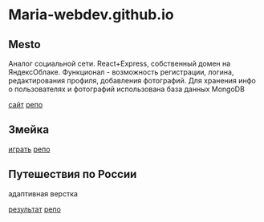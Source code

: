 # Maria-webdev.github.io

## Mesto 

Аналог социальной сети. React+Express, собственный домен на ЯндексОблаке. 
Функционал - возможность регистрации, логина, редактирования профиля, добавления фотографий. Для хранения инфо о пользователях и фотографий использована база данных MongoDB

[сайт](https://viannat-frontend-mesto.nomoredomains.club/)  [репо](https://github.com/Maria-webdev/React-mesto-api-full)

## Змейка

[играть](https://maria-webdev.github.io/thesnake/)   [репо](https://github.com/Maria-webdev/snake)

## Путешествия по России

адаптивная верстка 

[результат](https://maria-webdev.github.io/russian-travel/)   [репо](https://github.com/Maria-webdev/russian-travel)
